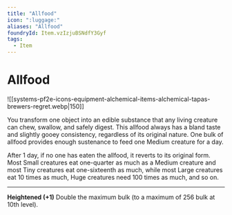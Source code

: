 ```yaml
---
title: "Allfood"
icon: ":luggage:"
aliases: "Allfood"
foundryId: Item.vzIzjuBSNdfY3Gyf
tags:
  - Item
---
```


# Allfood
![[systems-pf2e-icons-equipment-alchemical-items-alchemical-tapas-brewers-regret.webp|150]]

You transform one object into an edible substance that any living creature can chew, swallow, and safely digest. This allfood always has a bland taste and slightly gooey consistency, regardless of its original nature. One bulk of allfood provides enough sustenance to feed one Medium creature for a day.

After 1 day, if no one has eaten the allfood, it reverts to its original form. Most Small creatures eat one-quarter as much as a Medium creature and most Tiny creatures eat one-sixteenth as much, while most Large creatures eat 10 times as much, Huge creatures need 100 times as much, and so on.

* * *

**Heightened (+1)** Double the maximum bulk (to a maximum of 256 bulk at 10th level).
